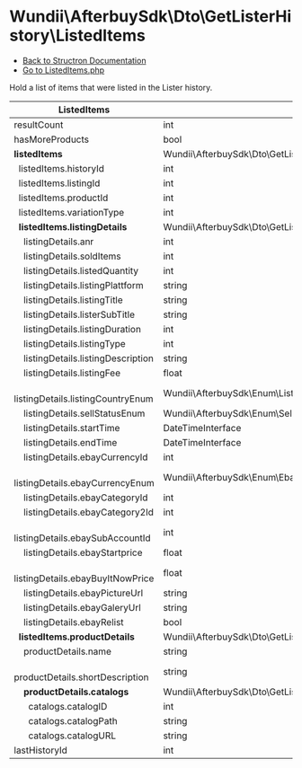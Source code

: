 # Wundii\AfterbuySdk\Dto\GetListerHistory\ListedItems
- [Back to Structron Documentation](/var/www/afterbuy-sdk/docs//_Structron.md)
- [Go to ListedItems.php](/var/www/afterbuy-sdk/src/Dto/GetListerHistory/ListedItems.php)

Hold a list of items that were listed in the Lister history.

| ListedItems                                     | Type                                                            | Default  | Description |
| ----------------------------------------------- | --------------------------------------------------------------- | -------- | ----------- |
| resultCount                                     | int                                                             | 0        |             |
| hasMoreProducts                                 | bool                                                            | false    |             |
| **listedItems**                                 | Wundii\AfterbuySdk\Dto\GetListerHistory\ListedItem[]            | []       |             |
| &nbsp; listedItems.historyId                    | int                                                             | required |             |
| &nbsp; listedItems.listingId                    | int                                                             | required |             |
| &nbsp; listedItems.productId                    | int                                                             | required |             |
| &nbsp; listedItems.variationType                | int                                                             | null     |             |
| **&nbsp; listedItems.listingDetails**           | Wundii\AfterbuySdk\Dto\GetListerHistory\ListingDetails          | null     |             |
| &nbsp; &nbsp; listingDetails.anr                | int                                                             | required |             |
| &nbsp; &nbsp; listingDetails.soldItems          | int                                                             | null     |             |
| &nbsp; &nbsp; listingDetails.listedQuantity     | int                                                             | null     |             |
| &nbsp; &nbsp; listingDetails.listingPlattform   | string                                                          | null     |             |
| &nbsp; &nbsp; listingDetails.listingTitle       | string                                                          | null     |             |
| &nbsp; &nbsp; listingDetails.listerSubTitle     | string                                                          | null     |             |
| &nbsp; &nbsp; listingDetails.listingDuration    | int                                                             | null     |             |
| &nbsp; &nbsp; listingDetails.listingType        | int                                                             | null     |             |
| &nbsp; &nbsp; listingDetails.listingDescription | string                                                          | null     |             |
| &nbsp; &nbsp; listingDetails.listingFee         | float                                                           | null     |             |
| &nbsp; &nbsp; listingDetails.listingCountryEnum | Wundii\AfterbuySdk\Enum\ListingCountryEnum                      | null     |             |
| &nbsp; &nbsp; listingDetails.sellStatusEnum     | Wundii\AfterbuySdk\Enum\SellStatusEnum                          | null     |             |
| &nbsp; &nbsp; listingDetails.startTime          | DateTimeInterface                                               | null     |             |
| &nbsp; &nbsp; listingDetails.endTime            | DateTimeInterface                                               | null     |             |
| &nbsp; &nbsp; listingDetails.ebayCurrencyId     | int                                                             | null     |             |
| &nbsp; &nbsp; listingDetails.ebayCurrencyEnum   | Wundii\AfterbuySdk\Enum\EbayCurrencyEnum                        | null     |             |
| &nbsp; &nbsp; listingDetails.ebayCategoryId     | int                                                             | null     |             |
| &nbsp; &nbsp; listingDetails.ebayCategory2Id    | int                                                             | null     |             |
| &nbsp; &nbsp; listingDetails.ebaySubAccountId   | int                                                             | null     |             |
| &nbsp; &nbsp; listingDetails.ebayStartprice     | float                                                           | null     |             |
| &nbsp; &nbsp; listingDetails.ebayBuyItNowPrice  | float                                                           | null     |             |
| &nbsp; &nbsp; listingDetails.ebayPictureUrl     | string                                                          | null     |             |
| &nbsp; &nbsp; listingDetails.ebayGaleryUrl      | string                                                          | null     |             |
| &nbsp; &nbsp; listingDetails.ebayRelist         | bool                                                            | null     |             |
| **&nbsp; listedItems.productDetails**           | Wundii\AfterbuySdk\Dto\GetListerHistory\ProductDetails          | null     |             |
| &nbsp; &nbsp; productDetails.name               | string                                                          | required |             |
| &nbsp; &nbsp; productDetails.shortDescription   | string                                                          | null     |             |
| **&nbsp; &nbsp; productDetails.catalogs**       | Wundii\AfterbuySdk\Dto\GetListerHistory\ProductDetailsCatalog[] | []       |             |
| &nbsp; &nbsp; &nbsp; catalogs.catalogID         | int                                                             | null     |             |
| &nbsp; &nbsp; &nbsp; catalogs.catalogPath       | string                                                          | null     |             |
| &nbsp; &nbsp; &nbsp; catalogs.catalogURL        | string                                                          | null     |             |
| lastHistoryId                                   | int                                                             | null     |             |
